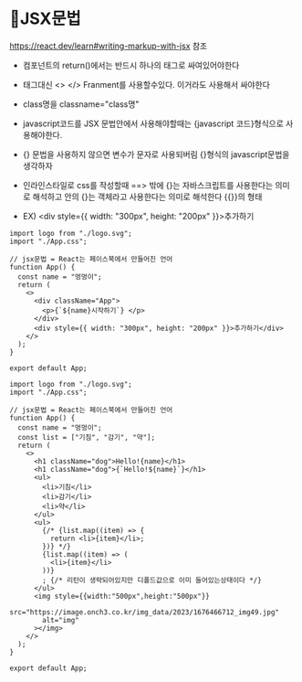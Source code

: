 
# 🙈JSX문법

https://react.dev/learn#writing-markup-with-jsx  참조

- 컴포넌트의 return()에서는 반드시 하나의 태그로 싸여있어야한다
- 태그대신 <> </> Franment를 사용할수있다. 이거라도 사용해서 싸야한다
- class명을 classname="class명"
- javascript코드를 JSX 문법안에서 사용해야할때는 {javascript 코드}형식으로 사용해야한다.

- {} 문법을 사용하지 않으면 변수가 문자로 사용되버림 {}형식의 javascript문법을 생각하자
- 인라인스타일로 css를 작성할때 ==> 밖에 {}는 자바스크립트를 사용한다는 의미로 해석하고 안의 {}는 객체라고 사용한다는 의미로 해석한다 {{}}의 형태
- EX) <div style={{ width: "300px", height: "200px" }}>추가하기</div>

```
import logo from "./logo.svg";
import "./App.css";

// jsx문법 = React는 페이스북에서 만들어진 언어
function App() {
  const name = "멍멍이";
  return (
    <>
      <div className="App">
        <p>{`${name}시작하기`} </p>
      </div>
      <div style={{ width: "300px", height: "200px" }}>추가하기</div>
    </>
  );
}

export default App;

```

```
import logo from "./logo.svg";
import "./App.css";

// jsx문법 = React는 페이스북에서 만들어진 언어
function App() {
  const name = "멍멍이";
  const list = ["기침", "감기", "약"];
  return (
    <>
      <h1 className="dog">Hello!{name}</h1>
      <h1 className="dog">{`Hello!${name}`}</h1>
      <ul>
        <li>기침</li>
        <li>감기</li>
        <li>약</li>
      </ul>
      <ul>
        {/* {list.map((item) => {
          return <li>{item}</li>;
        })} */}
        {list.map((item) => (
          <li>{item}</li>
        ))}
        ; {/* 리턴이 생략되어있지만 디폴드값으로 이미 들어있는상태이다 */}
      </ul>
      <img style={{width:"500px",height:"500px"}}
        src="https://image.onch3.co.kr/img_data/2023/1676466712_img49.jpg"
        alt="img"
      ></img>
    </>
  );
}

export default App;

```
